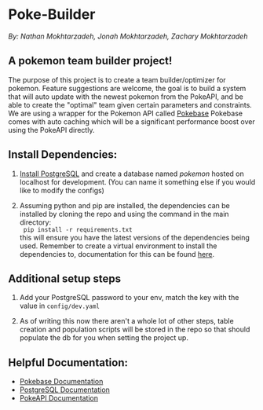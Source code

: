<h1> Poke-Builder </h1>
<p><i>By: Nathan Mokhtarzadeh, Jonah Mokhtarzadeh, Zachary Mokhtarzadeh</i></p>

<h2>A pokemon team builder project!</h2>
<p> The purpose of this project is to create a team builder/optimizer for pokemon. Feature suggestions are welcome, the goal is to build a system that will auto update with the newest pokemon from the PokeAPI, and be able to create the "optimal" team given certain parameters and constraints. We are using a wrapper for the Pokemon API called <a href="https://github.com/PokeAPI/pokebase">Pokebase</a> Pokebase comes with auto caching which will be a significant performance boost over using the PokeAPI directly.

<h2>Install Dependencies:</h2>
<ol>
    <li>
    <p><a href="https://www.postgresql.org/download/"> Install PostgreSQL</a> and create a database named <i>pokemon</i> hosted on localhost for development. (You can name it something else if you would like to modify the configs)</p>
    </li>
    <li>
    <p>Assuming python and pip are installed, the dependencies can be installed by cloning the repo and using the command in the main directory: 
    <br> <code> pip install -r requirements.txt </code>
    <br>
    this will ensure you have the latest versions of the dependencies being used. Remember to create a virtual environment to install the dependencies to, documentation for this can be found <a href="https://docs.python.org/3/library/venv.html">here</a>.</p>
    </li>
</ol>

<h2>Additional setup steps</h2>
<ol>
    <li>
    <p> Add your PostgreSQL password to your env, match the key with the value in <code>config/dev.yaml</code>
    </p>
    </li>
    <li>
    <p>As of writing this now there aren't a whole lot of other steps, table creation and population scripts will be stored in the repo so that should populate the db for you when setting the project up.</p>
    </li>
</ol>

<h2>Helpful Documentation:</h2>
<ul>
    <li><a href="https://pokebase.readthedocs.io/en/latest/">Pokebase Documentation</a></li>
    <li><a href="https://www.postgresql.org/docs/">PostgreSQL Documentation</a></li>
    <li><a href="https://pokeapi.co/docs/v2">PokeAPI Documentation</a></li>
</ul>